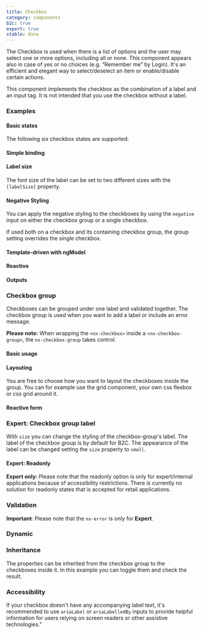 ```yaml
---
title: Checkbox
category: components
b2c: true
expert: true
stable: done
---
```


The Checkbox is used when there is a list of options and the user may select one or more options, including all or none. This component appears also in case of yes or no choices (e.g. “Remember me” by Login). It's an efficient and elegant way to select/deselect an item or enable/disable certain actions.

This component implements the checkbox as the combination of a label and an input tag. It is not intended that you use the checkbox without a label.

### Examples

#### Basic states

The following six checkbox states are supported:

<!-- example(checkbox-states) -->

#### Simple binding

<!-- example(checkbox-simple-binding) -->

#### Label size

The font size of the label can be set to two different sizes with the `[labelSize]` property.

<!-- example(checkbox-label-size) -->

#### Negative Styling

You can apply the negative styling to the checkboxes by using the `negative` input on either the checkbox group or a single checkbox.

If used both on a checkbox and its containing checkbox group, the group setting overrides the single checkbox.

<!-- example(checkbox-negative) -->

#### Template-driven with ngModel

<!-- example(checkbox-template-driven) -->

#### Reactive

<!-- example(checkbox-reactive) -->

#### Outputs

<!-- example(checkbox-outputs) -->

### Checkbox group

Checkboxes can be grouped under one label and validated together. The checkbox group is used when you want to add a label or include an error message.

**Please note:** When wrapping the `<nx-checkbox>` inside a `<nx-checkbox-group>`, the `nx-checkbox-group` takes control.

#### Basic usage

<!-- example(checkbox-group-basic) -->

#### Layouting

You are free to choose how you want to layout the checkboxes inside the group. You can for example use the grid component, your own css flexbox or css grid around it.

<!-- example(checkbox-group-layout) -->

#### Reactive form

<!-- example(checkbox-group-reactive) -->

<div class="docs-expert-container">

### Expert: Checkbox group label

With `size` you can change the styling of the checkbox-group's label. The label of the checkbox group is by default for B2C. The appearance of the label can be changed setting the `size` property to `small`.

<!-- example(checkbox-group-label-size) -->

#### Expert: Readonly

<div class="docs-deprecation-warning">
<strong>Expert only: </strong>
  Please note that the readonly option is only for expert/internal applications because of accessibility restrictions. There is currently no solution for readonly states that is accepted for retail applications.
</div>

<!-- example(checkbox-readonly) -->

### Validation

**Important**: Please note that the `nx-error` is only for **Expert**.

<!-- example(checkbox-group-validation) -->

</div>

### Dynamic

<!-- example(checkbox-group-dynamic) -->

### Inheritance

The properties can be inherited from the checkbox group to the checkboxes inside it. In this example you can toggle them and check the result.

<!-- example(checkbox-group-inheritance) -->

### Accessibility
If your checkbox doesn't have any accompanying label text,
it's recommended to use `ariaLabel` or `ariaLabelledBy`
inputs to provide helpful information for users relying on screen readers or other assistive technologies."
